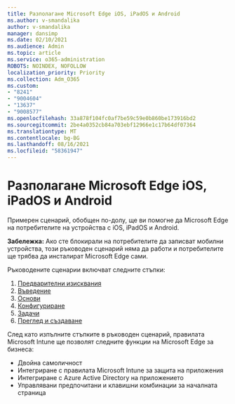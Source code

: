 ```yaml
---
title: Разполагане Microsoft Edge iOS, iPadOS и Android
ms.author: v-smandalika
author: v-smandalika
manager: dansimp
ms.date: 02/10/2021
ms.audience: Admin
ms.topic: article
ms.service: o365-administration
ROBOTS: NOINDEX, NOFOLLOW
localization_priority: Priority
ms.collection: Adm_O365
ms.custom:
- "8241"
- "9004604"
- "13637"
- "9008577"
ms.openlocfilehash: 33a878f104fc0af7be59c59e0b860be173916bd2
ms.sourcegitcommit: 2be4a0352cb84a703ebf12966e1c17b64df07364
ms.translationtype: MT
ms.contentlocale: bg-BG
ms.lasthandoff: 08/16/2021
ms.locfileid: "58361947"
---
```

# <a name="deploy-microsoft-edge-to-ios-ipados-and-android"></a>Разполагане Microsoft Edge iOS, iPadOS и Android

Примерен сценарий, обобщен по-долу, ще ви помогне да Microsoft Edge на потребителите на устройства с iOS, iPadOS и Android.

**Забележка:** Ако сте блокирали на потребителите да записват мобилни устройства, този ръководен сценарий няма да работи и потребителите ще трябва да инсталират Microsoft Edge сами.

Ръководените сценарии включват следните стъпки:

1. [Предварителни изисквания](https://docs.microsoft.com/mem/intune/fundamentals/guided-scenarios-edge#prerequisites)
2. [Въведение](https://docs.microsoft.com/mem/intune/fundamentals/guided-scenarios-edge#step-1---introduction)
3. [Основи](https://docs.microsoft.com/mem/intune/fundamentals/guided-scenarios-edge#step-2---basics)
4. [Конфигуриране](https://docs.microsoft.com/mem/intune/fundamentals/guided-scenarios-edge#step-3---configuration)
5. [Задачи](https://docs.microsoft.com/mem/intune/fundamentals/guided-scenarios-edge#step-4---assignments)
6. [Преглед и създаване](https://docs.microsoft.com/mem/intune/fundamentals/guided-scenarios-edge#step-5---review--create)

След като изпълните стъпките в ръководен сценарий, правилата Microsoft Intune ще позволят следните функции на Microsoft Edge за бизнеса:

- Двойна самоличност
- Интегриране с правилата Microsoft Intune за защита на приложения
- Интегриране с Azure Active Directory на приложението
- Управлявани предпочитани и клавишни комбинации за началната страница
